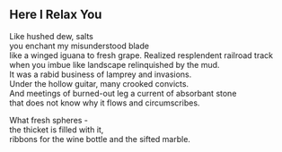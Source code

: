 Here I Relax You
----------------
Like hushed dew, salts  
you enchant my misunderstood blade  
like a winged iguana to fresh grape. Realized resplendent railroad track when you imbue like landscape relinquished by the mud.  
It was a rabid business of lamprey and invasions.  
Under the hollow guitar, many crooked convicts.  
And meetings of burned-out leg a current of absorbant stone  
that does not know why it flows and circumscribes.  
  
What fresh spheres -  
the thicket is filled with it,  
ribbons for the wine bottle and the sifted marble.  
